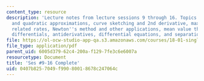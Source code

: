 ```yaml
---
content_type: resource
description: 'Lecture notes from lecture sessions 9 through 16. Topics include: linear
  and quadratic approximations, curve sketching and 2nd derivative, max-min problems,
  related rates, Newton''s method and other applications, mean value theorem, inequalities,
  differentials, antiderivatives, differential equations, and separation of variables.'
file: https://ol-ocw-studio-app-qa.s3.amazonaws.com/courses/18-01-single-variable-calculus-fall-2006/0407b8257049f99080018678c247064c_lec9_16.pdf
file_type: application/pdf
parent_uid: 6005d379-62c4-200a-f129-7fe3c6e6007a
resourcetype: Document
title: 'Ses #9-16 Complete'
uid: 0407b825-7049-f990-8001-8678c247064c
---
```

